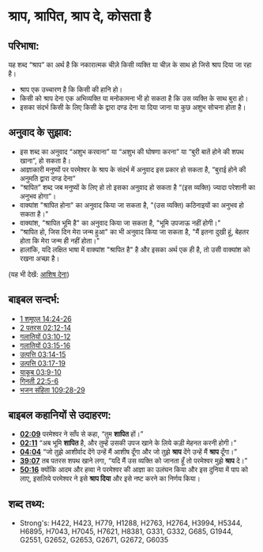 # श्राप, श्रापित, श्राप दे, कोसता है #

## परिभाषा: ##

यह शब्द “श्राप” का अर्थ है कि नकारात्मक चीज़े किसी व्यक्ति या चीज़ के साथ हो जिसे श्राप दिया जा रहा है।

* श्राप एक उच्चारण है कि किसी की हानि हो।
* किसी को श्राप देना एक अभिव्यक्ति या मनोकामना भी हो सकता है कि उस व्यक्ति के साथ बुरा हो।
* इसका संदर्भ किसी के लिए किसी के द्वारा दण्ड देना या दिया जाना या कुछ अशुभ सोचना होता है।

## अनुवाद के सुझाव: ##

* इस शब्द का अनुवाद “अशुभ करवाना” या “अशुभ की घोषणा करना” या “बुरी बातें होने की शपथ खाना”, हो सकता है।
* आज्ञाकारी मनुष्यों पर परमेश्वर के श्राप के संदर्भ में अनुवाद इस प्रकार हो सकता है, “बुराई होने की अनुमति द्वारा दण्ड देना”
* “श्रापित” शब्द जब मनुष्यों के लिए हो तो इसका अनुवाद हो सकता है “(इस व्यक्ति) ज्यादा परेशानी का अनुभव होगा”।
* वाक्यांश "श्रापित होना" का अनुवाद किया जा सकता है, "(उस व्यक्ति) कठिनाइयों का अनुभव हो सकता है।"
* वाक्यांश, "श्रापित भूमि है" का अनुवाद किया जा सकता है, "भूमि उपजाऊ नहीं होगी।"
* “श्रापित हो, जिस दिन मेरा जन्म हुआ" का भी अनुवाद किया जा सकता है, "मैं इतना दुखी हूं, बेहतर होता कि मेरा जन्म ही नहीं होता।"
* हालांकि, यदि लक्षित भाषा में वाक्यांश "श्रापित है" है और इसका अर्थ एक ही है, तो उसी वाक्यांश को रखना अच्छा है।

(यह भी देखें: [आशिष देना](../kt/bless.md))

## बाइबल सन्दर्भ: ##

* [1 शमूएल 14:24-26](rc://en/tn/help/1sa/14/24)
* [2 पतरस 02:12-14](rc://en/tn/help/2pe/02/12)
* [गलातियों 03:10-12](rc://en/tn/help/gal/03/10)
* [गलातियों 03:15-16](rc://en/tn/help/gal/03/13)
* [उत्पत्ति 03:14-15](rc://en/tn/help/gen/03/14)
* [उत्पत्ति 03:17-19](rc://en/tn/help/gen/03/17)
* [याकूब 03:9-10](rc://en/tn/help/jas/03/09)
* [गिनती 22:5-6](rc://en/tn/help/num/22/05)
* [भजन संहिता 109:28-29](rc://en/tn/help/psa/109/028)

## बाइबल कहानियों से उदाहरण: ##

* __[02:09](rc://en/tn/help/obs/02/09)__ परमेश्वर ने साँप से कहा, “तुम __शापित__ हों।”
* __[02:11](rc://en/tn/help/obs/02/11)__ “अब भूमि __शापित__ है, और तुम्हें उसकी उपज खाने के लिये कड़ी मेहनत करनी होगी।”
* __[04:04](rc://en/tn/help/obs/04/04)__ “जो तुझे आशीर्वाद देंगे उन्हें मैं आशीष दूँगा और जो    तुझे __श्राप__ देंगे उन्हें मैं __श्राप__ दूँगा।”
* __[39:07](rc://en/tn/help/obs/39/07)__ तब पतरस शपथ खाने लगा, “यदि मैं उस व्यक्ति को जानता हूँ तो परमेश्वर मुझे __श्राप__ दे।”
* __[50:16](rc://en/tn/help/obs/50/16)__ क्योंकि आदम और हव्वा ने परमेश्वर की आज्ञा का उलंघन किया और इस दुनिया में पाप को लाए, इसलिये परमेश्वर ने इसे __श्राप दिया__ और इसे नष्ट करने का निर्णय किया।


## शब्द तथ्य: ##

* Strong's: H422, H423, H779, H1288, H2763, H2764, H3994, H5344, H6895, H7043, H7045, H7621, H8381, G331, G332, G685, G1944, G2551, G2652, G2653, G2671, G2672, G6035
